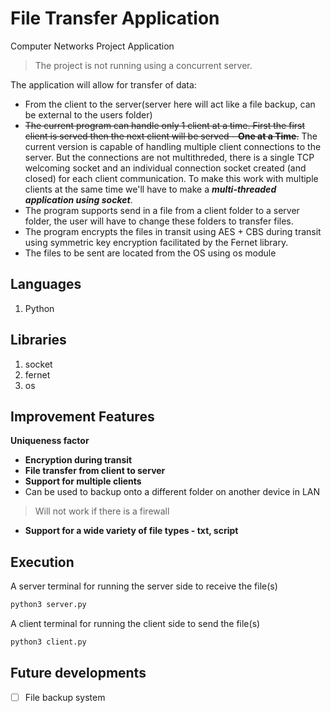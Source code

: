 # File Transfer Application
Computer Networks Project Application

> The project is not running using a concurrent server.

The application will allow for transfer of data:
- From the client to the server(server here will act like a file backup, can be external to the users folder)
- ~~The current program can handle only 1 client at a time. First the first client is served then the next client will be served - **One at a Time**.~~
The current version is capable of handling multiple client connections to the server. But the connections are not multithreded, there is a single TCP welcoming socket and an individual connection socket created (and closed) for each client communication.
To make this work with multiple clients at the same time we'll have to make a ***multi-threaded application using socket***.
- The program supports send in a file from a client folder to a server folder, the user will have to change these folders to transfer files.
- The program encrypts the files in transit using AES + CBS during transit using symmetric key encryption facilitated by the Fernet library.
- The files to be sent are located from the OS using os module


## Languages

1. Python

## Libraries

1. socket
2. fernet
3. os

## Improvement Features

**Uniqueness factor**

- **Encryption during transit**
- **File transfer from client to server**
- **Support for multiple clients**
- Can be used to backup onto a different folder on another device in LAN 
> Will not work if there is a firewall
- **Support for a wide variety of file types - txt, script**


## Execution 

A server terminal for running the server side to receive the file(s)
```bash
python3 server.py
```

A client terminal for running the client side to send the file(s)
```bash
python3 client.py
```

## Future developments
- [ ] File backup system
